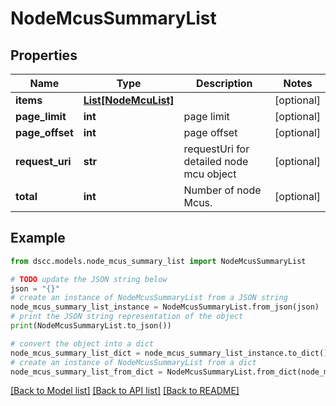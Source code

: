 # NodeMcusSummaryList


## Properties

Name | Type | Description | Notes
------------ | ------------- | ------------- | -------------
**items** | [**List[NodeMcuList]**](NodeMcuList.md) |  | [optional] 
**page_limit** | **int** | page limit | [optional] 
**page_offset** | **int** | page offset | [optional] 
**request_uri** | **str** | requestUri for detailed node mcu object | [optional] 
**total** | **int** | Number of node Mcus. | [optional] 

## Example

```python
from dscc.models.node_mcus_summary_list import NodeMcusSummaryList

# TODO update the JSON string below
json = "{}"
# create an instance of NodeMcusSummaryList from a JSON string
node_mcus_summary_list_instance = NodeMcusSummaryList.from_json(json)
# print the JSON string representation of the object
print(NodeMcusSummaryList.to_json())

# convert the object into a dict
node_mcus_summary_list_dict = node_mcus_summary_list_instance.to_dict()
# create an instance of NodeMcusSummaryList from a dict
node_mcus_summary_list_from_dict = NodeMcusSummaryList.from_dict(node_mcus_summary_list_dict)
```
[[Back to Model list]](../README.md#documentation-for-models) [[Back to API list]](../README.md#documentation-for-api-endpoints) [[Back to README]](../README.md)


